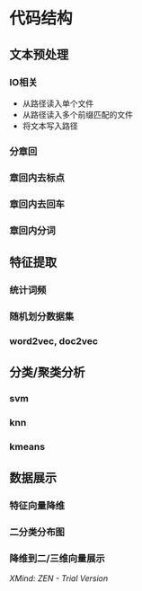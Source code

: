 # 代码结构

## 文本预处理

### IO相关

- 从路径读入单个文件
- 从路径读入多个前缀匹配的文件
- 将文本写入路径

### 分章回

### 章回内去标点

### 章回内去回车

### 章回内分词

## 特征提取

### 统计词频

### 随机划分数据集

### word2vec, doc2vec

## 分类/聚类分析

### svm

### knn

### kmeans

## 数据展示

### 特征向量降维

### 二分类分布图

### 降维到二/三维向量展示

*XMind: ZEN - Trial Version*